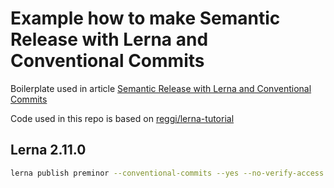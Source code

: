 # Example how to make Semantic Release with Lerna and Conventional Commits

Boilerplate used in article [Semantic Release with Lerna and Conventional Commits](https://michaljanaszek.com/blog/lerna-conventional-commits)

Code used in this repo is based on [reggi/lerna-tutorial](https://github.com/reggi/lerna-tutorial)

## Lerna 2.11.0

```bash
lerna publish preminor --conventional-commits --yes --no-verify-access
```
